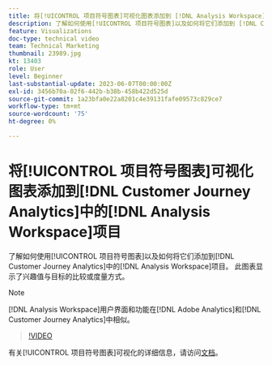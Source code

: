 ```yaml
---
title: 将[!UICONTROL 项目符号图表]可视化图表添加到 [!DNL Analysis Workspace] 项目
description: 了解如何使用[!UICONTROL 项目符号图表]以及如何将它们添加到 [!DNL Customer Journey Analytics]中的 [!DNL Analysis Workspace] 项目。
feature: Visualizations
doc-type: technical video
team: Technical Marketing
thumbnail: 23989.jpg
kt: 13403
role: User
level: Beginner
last-substantial-update: 2023-06-07T00:00:00Z
exl-id: 3456b70a-02f6-442b-b38b-458b422d525d
source-git-commit: 1a23bfa0e22a8201c4e39131fafe09573c829ce7
workflow-type: tm+mt
source-wordcount: '75'
ht-degree: 0%

---
```


# 将[!UICONTROL 项目符号图表]可视化图表添加到[!DNL Customer Journey Analytics]中的[!DNL Analysis Workspace]项目

了解如何使用[!UICONTROL 项目符号图表]以及如何将它们添加到[!DNL Customer Journey Analytics]中的[!DNL Analysis Workspace]项目。 此图表显示了兴趣值与目标的比较或度量方式。

>[!NOTE]
>
>[!DNL Analysis Workspace]用户界面和功能在[!DNL Adobe Analytics]和[!DNL Customer Journey Analytics]中相似。

>[!VIDEO](https://video.tv.adobe.com/v/23989/?quality=12&learn=on)

有关[!UICONTROL 项目符号图表]可视化的详细信息，请访问[文档](https://experienceleague.adobe.com/docs/analytics-platform/using/cja-workspace/visualizations/bullet-graph.html?lang=zh-Hans)。
